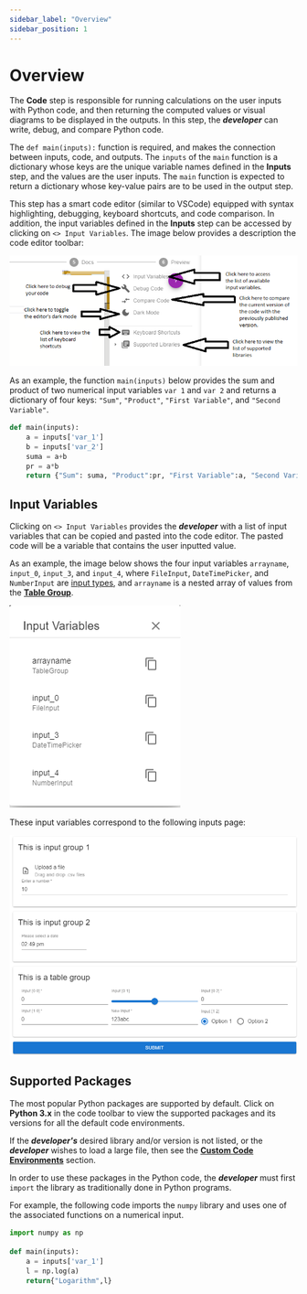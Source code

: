 ```yaml
---
sidebar_label: "Overview"
sidebar_position: 1
---
```


# Overview

The **Code** step is responsible for running calculations on the user inputs with Python code, and then returning the computed values or visual diagrams to be displayed in the outputs. In this step, the _**developer**_ can write, debug, and compare Python code.

The `def main(inputs):` function is required, and makes the connection between inputs, code, and outputs. The `inputs` of the `main` function is a dictionary whose keys are the unique variable names defined in the **Inputs** step, and the values are the user inputs. The `main` function is expected to return a dictionary whose key-value pairs are to be used in the output step.

This step has a smart code editor (similar to VSCode) equipped with syntax highlighting, debugging, keyboard shortcuts, and code comparison. In addition, the input variables defined in the **Inputs** step can be accessed by clicking on `<> Input Variables`. The image below provides a description the code editor toolbar:

<div style={{textAlign: 'center'}}>

![img alt](/docs/code/toolbar.png)

</div>

As an example, the function `main(inputs)` below provides the sum and product of two numerical input variables `var 1` and `var 2` and returns a dictionary of four keys: `"Sum"`, `"Product"`, `"First Variable"`, and `"Second Variable"`.

```python
def main(inputs):
    a = inputs['var_1']
    b = inputs['var_2']
    suma = a+b
    pr = a*b
    return {"Sum": suma, "Product":pr, "First Variable":a, "Second Variable":b}
```

## Input Variables

Clicking on `<> Input Variables` provides the _**developer**_ with a list of input variables that can be copied and pasted into the code editor. The pasted code will be a variable that contains the user inputted value.

As an example, the image below shows the four input variables `arrayname`, `input_0`, `input_3`, and `input_4`, where `FileInput`, `DateTimePicker`, and `NumberInput` are [input types](../inputs/input-types), and `arrayname` is a nested array of values from the [**Table Group**](../inputs/table-group).

<div style={{textAlign: 'center'}}>

![img alt](/docs/code/input_variables.png)

</div>

These input variables correspond to the following inputs page:

<div style={{textAlign: 'center'}}>

![img alt](/docs/code/ex_inputs.png)

</div>

## Supported Packages

The most popular Python packages are supported by default. Click on **Python 3.x** in the code toolbar to view the supported packages and its versions for all the default code environments.

If the _**developer's**_ desired library and/or version is not listed, or the _**developer**_ wishes to load a large file, then see the [**Custom Code Environments**](/code/environments) section.

In order to use these packages in the Python code, the _**developer**_ must first `import` the library as traditionally done in Python programs.

For example, the following code imports the `numpy` library and uses one of the associated functions on a numerical input.

```python
import numpy as np

def main(inputs):
    a = inputs['var_1']
    l = np.log(a)
    return{"Logarithm",l}
```
